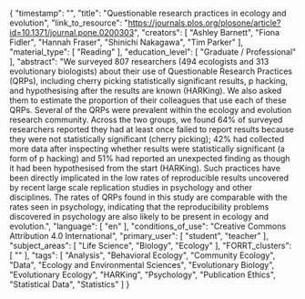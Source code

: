 {
    "timestamp": "",
    "title": "Questionable research practices in ecology and evolution",
    "link_to_resource": "https://journals.plos.org/plosone/article?id=10.1371/journal.pone.0200303",
    "creators": [
        "Ashley Barnett",
        "Fiona Fidler",
        "Hannah Fraser",
        "Shinichi Nakagawa",
        "Tim Parker"
    ],
    "material_type": [
        "Reading"
    ],
    "education_level": [
        "Graduate / Professional"
    ],
    "abstract": "We surveyed 807 researchers (494 ecologists and 313 evolutionary biologists) about their use of Questionable Research Practices (QRPs), including cherry picking statistically significant results, p hacking, and hypothesising after the results are known (HARKing). We also asked them to estimate the proportion of their colleagues that use each of these QRPs. Several of the QRPs were prevalent within the ecology and evolution research community. Across the two groups, we found 64% of surveyed researchers reported they had at least once failed to report results because they were not statistically significant (cherry picking); 42% had collected more data after inspecting whether results were statistically significant (a form of p hacking) and 51% had reported an unexpected finding as though it had been hypothesised from the start (HARKing). Such practices have been directly implicated in the low rates of reproducible results uncovered by recent large scale replication studies in psychology and other disciplines. The rates of QRPs found in this study are comparable with the rates seen in psychology, indicating that the reproducibility problems discovered in psychology are also likely to be present in ecology and evolution.",
    "language": [
        "en"
    ],
    "conditions_of_use": "Creative Commons Attribution 4.0 International",
    "primary_user": [
        "student",
        "teacher"
    ],
    "subject_areas": [
        "Life Science",
        "Biology",
        "Ecology"
    ],
    "FORRT_clusters": [
        ""
    ],
    "tags": [
        "Analysis",
        "Behavioral Ecology",
        "Community Ecology",
        "Data",
        "Ecology and Environmental Sciences",
        "Evolutionary Biology",
        "Evolutionary Ecology",
        "HARKing",
        "Psychology",
        "Publication Ethics",
        "Statistical Data",
        "Statistics"
    ]
}